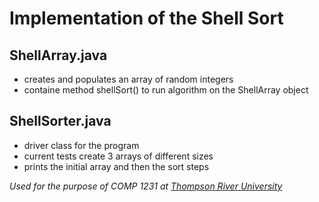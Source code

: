 # Implementation of the Shell Sort
## ShellArray.java
* creates and populates an array of random integers
* containe method shellSort() to run algorithm on the ShellArray object

## ShellSorter.java
* driver class for the program
* current tests create 3 arrays of different sizes
* prints the initial array and then the sort steps 

*Used for the purpose of COMP 1231 at [Thompson River University](https://www.tru.ca/)*
